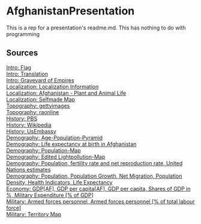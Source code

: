 # AfghanistanPresentation
This is a rep for a presentation's readme.md. This has nothing to do with programming

<h2> Sources </h2>

[Intro: Flag](https://en.wikipedia.org/wiki/Flag_of_Afghanistan#/media/File:Flag_of_the_Islamic_Emirate_of_Afghanistan.svg) </br>
[Intro: Translation](https://en.wikipedia.org/wiki/Shahada) </br>
[Intro: Graveyard of Empires](https://en.wikipedia.org/wiki/Graveyard_of_empires) </br>
[Localization: Localization Information](https://en.wikipedia.org/wiki/Afghanistan) </br>
[Localization: Afghanistan - Plant and Animal Life](https://www.britannica.com/place/Afghanistan/Plant-and-animal-life) </br>
[Localization: Selfmade Map](https://snazzymaps.com/style/479244/beige-country-map) </br>
[Topography: gettyimages](https://www.gettyimages.be/detail/foto/afghanistan-3d-render-topographic-map-color-border-royalty-free-beeld/1337795752)  </br>
[Topography: raonline](https://www.raonline.ch/pages/edu/st3/wopopL100701.html) </br>
[History: PBS](https://www.pbs.org/newshour/politics/asia-jan-june11-timeline-afghanistan)  </br>
[History: Wikipedia](https://en.wikipedia.org/wiki/History_of_Afghanistan)  </br>
[History: UsEmbassy](https://af.usembassy.gov/our-relationship/history-of-the-u-s-and-afghanistan/) </br>
[Demography: Age-Population-Pyramid](https://en.wikipedia.org/wiki/Demographics_of_Afghanistan#/media/File:Afghanistan_single_age_population_pyramid_2020.png)  </br>
[Demography: Life expectancy at birth in Afghanistan](https://en.wikipedia.org/wiki/Demographics_of_Afghanistan#/media/File:Life_expectancy_by_WBG_-Afghanistan_-diff.png)  </br>
[Demography: Population-Map](https://reliefweb.int/map/afghanistan/afghanistan-population-density-2020)   </br>
[Demography: Edited Lightpollution-Map](https://darksitefinder.com/maps/world.html#6/35.066/63.951) </br>
[Demography: Population, fertility rate and net reproduction rate, United Nations estimates](https://en.wikipedia.org/wiki/Demographics_of_Afghanistan#/media/File:Afghanistan_Population_1950-2021_Forecast_2022-2032_UN_World_Population_Prospects_2022.svg)  </br>
[Demography: Population, Population Growth, Net Migration, Population Density, Health Indicators, Life Expectancy](https://data.worldbank.org/country/afghanistan)  </br>
[Economy: GDP[AF], GDP per capita[AF], GDP per capita, Shares of GDP in %, Military Expenditure [% of GDP]](https://data.worldbank.org/country/afghanistan) </br>
[Military: Armed forces personnel, Armed forces personnel [% of total labour force]](https://data.worldbank.org/country/afghanistan)  </br>
[Military: Territory Map](https://de.wikipedia.org/wiki/Abdul_Raschid_Dostum#/media/Datei:Afghanistan_politisch_1996.png) </br>

